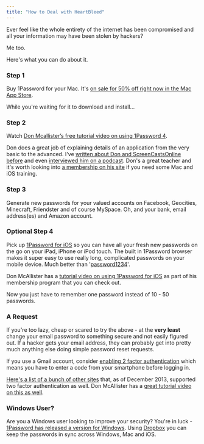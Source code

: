 ```yaml
---
title: "How to Deal with HeartBleed"
---
```

<p>Ever feel like the whole entirety of the internet has been compromised and all your information may have been stolen by hackers?</p>
<p>Me too.</p>
<p>Here's what you can do about it.</p>
<h3>Step 1</h3>
<p>Buy 1Password for your Mac. It's <a href="https://itunes.apple.com/ca/app/1password-password-manager/id443987910?mt=12&uo=4&at=10l4Ki" target="_blank">on sale for 50% off right now in the Mac App Store</a>.</p>
<p>While you're waiting for it to download and install...</p>
<h3>Step 2</h3>
<p>Watch <a href="http://screencastsonline.wistia.com/medias/f9pww3ftg8" target="_blank">Don Mcallister’s free tutorial video on using 1Password 4</a>.</p>
<p>Don does a great job of explaining details of an application from the very basic to the advanced. I've <a href="https://chrisenns.com/?s=screencastsonline">written about Don and ScreenCastsOnline before</a> and even <a href="http://www.ssktn.com/wtti/020-welcome-to-the-internet-don-mcallister/" target="_blank">interviewed him on a podcast</a>. Don's a great teacher and it's worth looking into <a href="http://www.screencastsonline.com/membership_benefits/" target="_blank">a membership on his site</a> if you need some Mac and iOS training.</p>
<h3>Step 3</h3>
<p>Generate new passwords for your valued accounts on Facebook, Geocities, Minecraft, Friendster and of course MySpace. Oh, and your bank, email address(es) and Amazon account.</p>
<h3>Optional Step 4</h3>
<p>Pick up <a href="https://itunes.apple.com/ca/app/1password-password-manager/id568903335?mt=8&uo=4&at=10l4Ki" target="_blank">1Password for iOS</a> so you can have all your fresh new passwords on the go on your iPad, iPhone or iPod touch. The built in 1Password browser makes it super easy to use really long, complicated passwords on your mobile device. Much better than '<a href="https://twitter.com/iChris/status/454294158337773568" target="_blank">password1234</a>'.</p>
<p>Don McAllister has a <a href="http://www.screencastsonline.com/ios/show/0090/" target="_blank">tutorial video on using 1Password for iOS</a> as part of his membership program that you can check out.</p>
<p>Now you just have to remember one password instead of 10 - 50 passwords.</p>
<h3>A Request</h3>
<p>If you're too lazy, cheap or scared to try the above - at the <strong>very least</strong> change your email password to something secure and not easily figured out. If a hacker gets your email address, they can probably get into pretty much anything else doing simple password reset requests.</p>
<p>If you use a Gmail account, consider <a href="https://support.google.com/accounts/answer/180744?hl=en">enabling 2 factor authentication</a> which means you have to enter a code from your smartphone before logging in.</p>
<p><a href="http://lifehacker.com/5938565/heres-everywhere-you-should-enable-two-factor-authentication-right-now" target="_blank">Here's a list of a bunch of other sites</a> that, as of December 2013, supported two factor authentication as well. Don McAllister has a <a href="http://www.screencastsonline.com/mac/show/0417/" target="_blank">great tutorial video on this as well</a>.</p>
<h3>Windows User?</h3>
<p>Are you a Windows user looking to improve your security? You're in luck - <a href="https://agilebits.com/onepassword/win" target="_blank">1Password has released a version for Windows</a>. Using <a href="http://db.tt/czHe7sK" target="_blank">Dropbox</a> you can keep the passwords in sync across Windows, Mac and iOS.</p>
